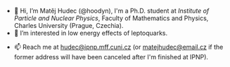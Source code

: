 - 👋 Hi, I’m Matěj Hudec (@hoodyn), I'm a Ph.D. student at _Institute of Particle and Nuclear Physics_, Faculty of Mathematics and Physics, Charles University (Prague, Czechia).
- 👀 I’m interested in low energy effects of leptoquarks.
<!--- - 🌱 I’m currently learning ...
#- 💞️ I’m looking to collaborate on ... --->
- 📫 Reach me at hudec@ipnp.mff.cuni.cz (or matejhudec@email.cz if the former address will have been canceled after I'm finished at IPNP).

<!---
hoodyn/hoodyn is a ✨ special ✨ repository because its `README.md` (this file) appears on your GitHub profile.
You can click the Preview link to take a look at your changes.
--->
